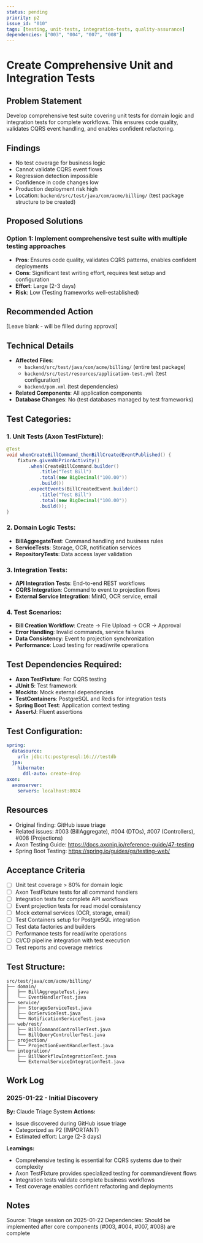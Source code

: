 ```yaml
---
status: pending
priority: p2
issue_id: "010"
tags: [testing, unit-tests, integration-tests, quality-assurance]
dependencies: ["003", "004", "007", "008"]
---
```


# Create Comprehensive Unit and Integration Tests

## Problem Statement
Develop comprehensive test suite covering unit tests for domain logic and integration tests for complete workflows. This ensures code quality, validates CQRS event handling, and enables confident refactoring.

## Findings
- No test coverage for business logic
- Cannot validate CQRS event flows
- Regression detection impossible
- Confidence in code changes low
- Production deployment risk high
- Location: `backend/src/test/java/com/acme/billing/` (test package structure to be created)

## Proposed Solutions

### Option 1: Implement comprehensive test suite with multiple testing approaches
- **Pros**: Ensures code quality, validates CQRS patterns, enables confident deployments
- **Cons**: Significant test writing effort, requires test setup and configuration
- **Effort**: Large (2-3 days)
- **Risk**: Low (Testing frameworks well-established)

## Recommended Action
[Leave blank - will be filled during approval]

## Technical Details
- **Affected Files**:
  - `backend/src/test/java/com/acme/billing/` (entire test package)
  - `backend/src/test/resources/application-test.yml` (test configuration)
  - `backend/pom.xml` (test dependencies)
- **Related Components**: All application components
- **Database Changes**: No (test databases managed by test frameworks)

## Test Categories:

### 1. Unit Tests (Axon TestFixture):
```java
@Test
void whenCreateBillCommand_thenBillCreatedEventPublished() {
    fixture.givenNoPriorActivity()
        .when(CreateBillCommand.builder()
            .title("Test Bill")
            .total(new BigDecimal("100.00"))
            .build())
        .expectEvents(BillCreatedEvent.builder()
            .title("Test Bill")
            .total(new BigDecimal("100.00"))
            .build());
}
```

### 2. Domain Logic Tests:
- **BillAggregateTest**: Command handling and business rules
- **ServiceTests**: Storage, OCR, notification services
- **RepositoryTests**: Data access layer validation

### 3. Integration Tests:
- **API Integration Tests**: End-to-end REST workflows
- **CQRS Integration**: Command to event to projection flows
- **External Service Integration**: MinIO, OCR service, email

### 4. Test Scenarios:
- **Bill Creation Workflow**: Create → File Upload → OCR → Approval
- **Error Handling**: Invalid commands, service failures
- **Data Consistency**: Event to projection synchronization
- **Performance**: Load testing for read/write operations

## Test Dependencies Required:
- **Axon TestFixture**: For CQRS testing
- **JUnit 5**: Test framework
- **Mockito**: Mock external dependencies
- **TestContainers**: PostgreSQL and Redis for integration tests
- **Spring Boot Test**: Application context testing
- **AssertJ**: Fluent assertions

## Test Configuration:
```yaml
spring:
  datasource:
    url: jdbc:tc:postgresql:16:///testdb
  jpa:
    hibernate:
      ddl-auto: create-drop
axon:
  axonserver:
    servers: localhost:8024
```

## Resources
- Original finding: GitHub issue triage
- Related issues: #003 (BillAggregate), #004 (DTOs), #007 (Controllers), #008 (Projections)
- Axon Testing Guide: https://docs.axoniq.io/reference-guide/47-testing
- Spring Boot Testing: https://spring.io/guides/gs/testing-web/

## Acceptance Criteria
- [ ] Unit test coverage > 80% for domain logic
- [ ] Axon TestFixture tests for all command handlers
- [ ] Integration tests for complete API workflows
- [ ] Event projection tests for read model consistency
- [ ] Mock external services (OCR, storage, email)
- [ ] Test Containers setup for PostgreSQL integration
- [ ] Test data factories and builders
- [ ] Performance tests for read/write operations
- [ ] CI/CD pipeline integration with test execution
- [ ] Test reports and coverage metrics

## Test Structure:
```
src/test/java/com/acme/billing/
├── domain/
│   ├── BillAggregateTest.java
│   └── EventHandlerTest.java
├── service/
│   ├── StorageServiceTest.java
│   ├── OcrServiceTest.java
│   └── NotificationServiceTest.java
├── web/rest/
│   ├── BillCommandControllerTest.java
│   └── BillQueryControllerTest.java
├── projection/
│   └── ProjectionEventHandlerTest.java
└── integration/
    ├── BillWorkflowIntegrationTest.java
    └── ExternalServiceIntegrationTest.java
```

## Work Log

### 2025-01-22 - Initial Discovery
**By:** Claude Triage System
**Actions:**
- Issue discovered during GitHub issue triage
- Categorized as P2 (IMPORTANT)
- Estimated effort: Large (2-3 days)

**Learnings:**
- Comprehensive testing is essential for CQRS systems due to their complexity
- Axon TestFixture provides specialized testing for command/event flows
- Integration tests validate complete business workflows
- Test coverage enables confident refactoring and deployments

## Notes
Source: Triage session on 2025-01-22
Dependencies: Should be implemented after core components (#003, #004, #007, #008) are complete